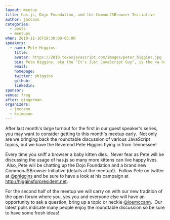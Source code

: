 ```yaml
---
layout: meetup
title: has.js, Dojo Foundation, and the CommonJSBrowser Initiative
author: jmccann
categories:
  - posts
  - meetups
when: 2010-11-16T19:30:00-05:00
speakers:
  - name: Pete Higgins
    title:
    avatar: https://2010.texasjavascript.com/images/peter_higgins.jpg
    bio: Pete Higgins, aka the "It's Just JavaScript Guy", is the <a href="http://www.dojotoolkit.org/">Dojo Toolkit Project Lead</a> and also the creator of a new feature detection library, <a href="http://github.com/phiggins42/has.js">has.js</a>.
    email:
    homepage:
    twitter: phiggins
    github:
    linkedin:
sponsor:
venue: frog
after: gingerman
organizers:
  - jmccann
  - ksimpson
---
```


After last month's large turnout for the first in our guest speaker's series, you may want to consider getting to this month's meetup early.  Not only are we bringing back the roundtable discussion of various JavaScript topics, but we have the Reverend Pete Higgins flying in from Tennessee!

Every time you sniff a browser a baby kitten dies.  Never fear as Pete will be discussing the usage of has.js so many more kittens can live happy lives.  Also, Pete will be chatting up the Dojo Foundation and a brand new CommonJSBrowser Initiative (details at the meetup!).  Follow Pete on twitter at [@phiggins][1] and be sure to have a look at his campaign at <http://higginsforpresident.net>.

For the second half of the meetup we will carry on with our new tradition of the open forum where you, yes you and everyone else will have an opportunity to ask a question, bring up a topic or heckle [@joemccann][4].  Our latest polls indicate many people enjoy the roundtable discussion so be sure to have some fresh ideas!

 [1]: http://twitter.com/phiggins
 [4]: http://twitter.com/joemccann
